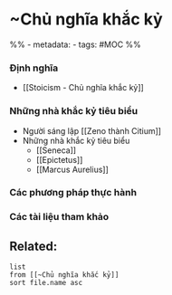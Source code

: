 ---
---

# ~Chủ nghĩa khắc kỷ
%% - metadata:
	- tags: #MOC %%
	
### Định nghĩa
- [[Stoicism - Chủ nghĩa khắc kỷ]]

### Những nhà khắc kỷ tiêu biểu
- Người sáng lập [[Zeno thành Citium]] 
- Những nhà khắc kỷ tiêu biểu
	- [[Seneca]]
	- [[Epictetus]]
	- [[Marcus Aurelius]]

### Các phương pháp thực hành

### Các tài liệu tham khảo

## Related:
```dataview
list
from [[~Chủ nghĩa khắc kỷ]]
sort file.name asc
```